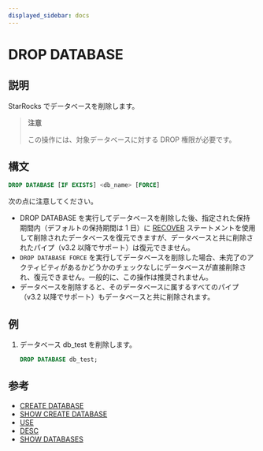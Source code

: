 ```yaml
---
displayed_sidebar: docs
---
```


# DROP DATABASE

## 説明

StarRocks でデータベースを削除します。

> **注意**
>
> この操作には、対象データベースに対する DROP 権限が必要です。

## 構文

```sql
DROP DATABASE [IF EXISTS] <db_name> [FORCE]
```

次の点に注意してください。

- DROP DATABASE を実行してデータベースを削除した後、指定された保持期間内（デフォルトの保持期間は 1 日）に [RECOVER](../backup_restore/RECOVER.md) ステートメントを使用して削除されたデータベースを復元できますが、データベースと共に削除されたパイプ（v3.2 以降でサポート）は復元できません。
- `DROP DATABASE FORCE` を実行してデータベースを削除した場合、未完了のアクティビティがあるかどうかのチェックなしにデータベースが直接削除され、復元できません。一般的に、この操作は推奨されません。
- データベースを削除すると、そのデータベースに属するすべてのパイプ（v3.2 以降でサポート）もデータベースと共に削除されます。

## 例

1. データベース db_test を削除します。

    ```sql
    DROP DATABASE db_test;
    ```

## 参考

- [CREATE DATABASE](CREATE_DATABASE.md)
- [SHOW CREATE DATABASE](SHOW_CREATE_DATABASE.md)
- [USE](USE.md)
- [DESC](../table_bucket_part_index/DESCRIBE.md)
- [SHOW DATABASES](SHOW_DATABASES.md)